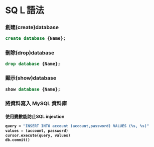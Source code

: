 <h1>SQＬ語法
<h3>創建(create)database

```SQL
create database {Name};
```
<h3>刪除(drop)database

```SQL
drop database {Name};
```

<h3>顯示(show)database

```SQL
show database {Name};
```

<h3>將資料寫入 MySQL 資料庫
<h4>使用變數能防止SQL injection

```python
query = "INSERT INTO account (account,password) VALUES (%s, %s)"
values = (account, password)
cursor.execute(query, values)
db.commit()
```